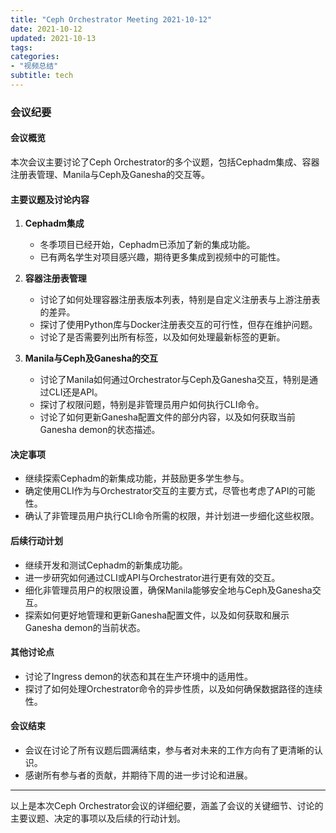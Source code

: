 ```yaml
---
title: "Ceph Orchestrator Meeting 2021-10-12"
date: 2021-10-12
updated: 2021-10-13
tags:
categories:
- "视频总结"
subtitle: tech
---
```



### 会议纪要

#### 会议概览
本次会议主要讨论了Ceph Orchestrator的多个议题，包括Cephadm集成、容器注册表管理、Manila与Ceph及Ganesha的交互等。

#### 主要议题及讨论内容

1. **Cephadm集成**
   - 冬季项目已经开始，Cephadm已添加了新的集成功能。
   - 已有两名学生对项目感兴趣，期待更多集成到视频中的可能性。

2. **容器注册表管理**
   - 讨论了如何处理容器注册表版本列表，特别是自定义注册表与上游注册表的差异。
   - 探讨了使用Python库与Docker注册表交互的可行性，但存在维护问题。
   - 讨论了是否需要列出所有标签，以及如何处理最新标签的更新。

3. **Manila与Ceph及Ganesha的交互**
   - 讨论了Manila如何通过Orchestrator与Ceph及Ganesha交互，特别是通过CLI还是API。
   - 探讨了权限问题，特别是非管理员用户如何执行CLI命令。
   - 讨论了如何更新Ganesha配置文件的部分内容，以及如何获取当前Ganesha demon的状态描述。

#### 决定事项

- 继续探索Cephadm的新集成功能，并鼓励更多学生参与。
- 确定使用CLI作为与Orchestrator交互的主要方式，尽管也考虑了API的可能性。
- 确认了非管理员用户执行CLI命令所需的权限，并计划进一步细化这些权限。

#### 后续行动计划

- 继续开发和测试Cephadm的新集成功能。
- 进一步研究如何通过CLI或API与Orchestrator进行更有效的交互。
- 细化非管理员用户的权限设置，确保Manila能够安全地与Ceph及Ganesha交互。
- 探索如何更好地管理和更新Ganesha配置文件，以及如何获取和展示Ganesha demon的当前状态。

#### 其他讨论点

- 讨论了Ingress demon的状态和其在生产环境中的适用性。
- 探讨了如何处理Orchestrator命令的异步性质，以及如何确保数据路径的连续性。

#### 会议结束

- 会议在讨论了所有议题后圆满结束，参与者对未来的工作方向有了更清晰的认识。
- 感谢所有参与者的贡献，并期待下周的进一步讨论和进展。

---

以上是本次Ceph Orchestrator会议的详细纪要，涵盖了会议的关键细节、讨论的主要议题、决定的事项以及后续的行动计划。